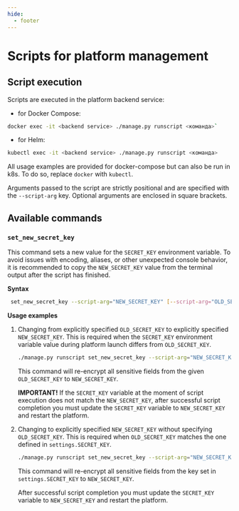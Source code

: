 ```yaml
---
hide:
  - footer
---
```


# Scripts for platform management

## Script execution

Scripts are executed in the platform backend service:

- for Docker Compose:

``` bash
docker exec -it <backend service> ./manage.py runscript <команда>`
```

- for Helm:

``` bash
kubectl exec -it <backend service> ./manage.py runscript <команда>
```

All usage examples are provided for docker-compose but can also be run in k8s. To do so, replace `docker` with `kubectl`.

Arguments passed to the script are strictly positional and are specified with the `--script-arg` key. Optional arguments are enclosed in square brackets.

## Available commands

### `set_new_secret_key`

This command sets a new value for the `SECRET_KEY` environment variable. To avoid issues with encoding, aliases, or other unexpected console behavior, it is recommended to copy the `NEW_SECRET_KEY` value from the terminal output after the script has finished.

**Syntax**

```bash
 set_new_secret_key --script-arg="NEW_SECRET_KEY" [--script-arg="OLD_SECRET_KEY"]
```

**Usage examples**

1. Changing from explicitly specified `OLD_SECRET_KEY` to explicitly specified `NEW_SECRET_KEY`. This is required when the `SECRET_KEY` environment variable value during platform launch differs from `OLD_SECRET_KEY`.

      ```bash
      ./manage.py runscript set_new_secret_key --script-arg="NEW_SECRET_KEY" --script-arg="OLD_SECRET_KEY"
      ```

      This command will re-encrypt all sensitive fields from the given `OLD_SECRET_KEY` to `NEW_SECRET_KEY`.

      **IMPORTANT!** If the `SECRET_KEY` variable at the moment of script execution does not match the `NEW_SECRET_KEY`,
      after successful script completion you must update the `SECRET_KEY` variable to `NEW_SECRET_KEY` and restart the
      platform.

2. Changing to explicitly specified `NEW_SECRET_KEY` without specifying `OLD_SECRET_KEY`. This is required when `OLD_SECRET_KEY` matches the one defined in `settings.SECRET_KEY`.

      ```bash
      ./manage.py runscript set_new_secret_key --script-arg="NEW_SECRET_KEY"
      ```

      This command will re-encrypt all sensitive fields from the key set in `settings.SECRET_KEY` to `NEW_SECRET_KEY`.

      After successful script completion you must update the `SECRET_KEY` variable to `NEW_SECRET_KEY` and restart the platform.
